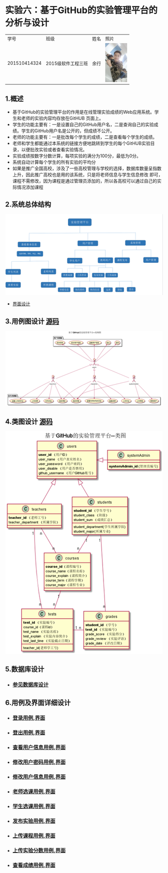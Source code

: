 # 实验六：基于GitHub的实验管理平台的分析与设计
<table>
<tr>
<td>学号</td>
<td>班级</td>
<td>姓名</td>
<td>照片</td>
</tr>
<tr>
<td>201510414324</td>
<td>2015级软件工程三班</td>
<td>余行</td>
<td><img src="./images/m.jpg" width="70"/></td>
</tr>
</table>

## 1.概述
* 基于GitHub的实验管理平台的作用是在线管理实验成绩的Web应用系统。学生和老师的实验内容均存放在GitHUB 页面上。
* 学生的功能主要有：一是设置自己的GitHub用户名，二是查询自己的实验成绩。学生的GitHub用户名是公开的，但成绩不公开。
* 老师的功能主要有：一是批改每个学生的成绩，二是查看每个学生的成绩。
* 老师和学生都能通过本系统的链接方便地跳转到学生的每个GitHUB实验目录，以便批改实验或者查看实验情况。
* 实验成绩按数字分数计算，每项实验的满分为100分，最低为0分。
* 系统自动计算每个学生的所有实验的平均分
* 如果是推广全国高校，涉及了一些高校管理与学校的选择，数据库数量呈指数上升，因此推广高校也是用的该系统，只是将老师信息与学生信息修改
即可，课程不需修改，因为课程是通过管理员添加的，所以各高校可以通过自己的实际情况添加课程

## 2.系统总体结构
![](./images/pic1.png)
* [界面设计](https://yuhang456.github.io/is_analysis/test6/ui/index.html)

## 3.用例图设计 [源码](src/caseTotal.puml)
![](./images/caseTotal.png)

## 4.类图设计 [源码](src/classTotal.puml)
![](./images/classTotal.png)

## 5.数据库设计
- ### [参见数据库设计](数据库设计.md)

## 6.用例及界面详细设计
- ### [登录用例](user/登陆用例.md),[界面](https://yuhang456.github.io/is_analysis/test6/ui/index.html)
- ### [登出用例](user/登出用例.md),[界面](https://yuhang456.github.io/is_analysis/test6/ui/index.html)
- ### [查看用户信息用例](user/查看用户信息用例.md),[界面](https://yuhang456.github.io/is_analysis/test6/ui/userinfor.html)
- ### [修改用户密码用例](user/修改用户密码用例.md),[界面](https://yuhang456.github.io/is_analysis/test6/ui/repassword.html)
- ### [修改用户信息用例](user/修改用户信息用例.md),[界面](https://yuhang456.github.io/is_analysis/test6/ui/reuserInfor.html)
- ### [老师选课用例](user/老师选课用例.md),[界面](https://yuhang456.github.io/is_analysis/test6/ui/teacherchoose.html)
- ### [学生选课用例](user/学生选课用例.md),[界面](https://yuhang456.github.io/is_analysis/test6/ui/studentchoose.html)
- ### [发布实验用例](user/发布实验用例.md),[界面](https://yuhang456.github.io/is_analysis/test6/ui/fbtest.html)
- ### [上传课程用例](user/上传课程用例.md),[界面](https://yuhang456.github.io/is_analysis/test6/ui/shangchuankecheng.html)
- ### [上传实验分数用例](user/上传实验分数用例.md),[界面](https://yuhang456.github.io/is_analysis/test6/ui/reviewgrade.html)
- ### [查看成绩用例](user/查看成绩用例.md),[界面](https://yuhang456.github.io/is_analysis/test6/ui/watchgrade.html)